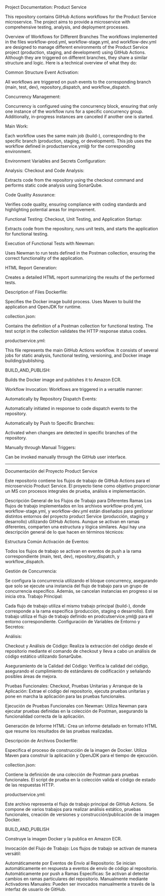 Project Documentation: Product Service

This repository contains GitHub Actions workflows for the Product Service microservice. The project aims to provide a microservice with comprehensive testing, analysis, and deployment processes.

Overview of Workflows for Different Branches
The workflows implemented in the files workflow-prod.yml, workflow-stage.yml, and workflow-dev.yml are designed to manage different environments of the Product Service project (production, staging, and development) using GitHub Actions. Although they are triggered on different branches, they share a similar structure and logic. Here is a technical overview of what they do:

Common Structure
Event Activation:

All workflows are triggered on push events to the corresponding branch (main, test, dev), repository_dispatch, and workflow_dispatch.

Concurrency Management:

Concurrency is configured using the concurrency block, ensuring that only one instance of the workflow runs for a specific concurrency group. Additionally, in-progress instances are canceled if another one is started.

Main Work:

Each workflow uses the same main job (build-), corresponding to the specific branch (production, staging, or development). This job uses the workflow defined in productservice.yml@ for the corresponding environment.

Environment Variables and Secrets Configuration:

Analysis:
Checkout and Code Analysis:

Extracts code from the repository using the checkout command and performs static code analysis using SonarQube.

Code Quality Assurance:

Verifies code quality, ensuring compliance with coding standards and highlighting potential areas for improvement.

Functional Testing:
Checkout, Unit Testing, and Application Startup:

Extracts code from the repository, runs unit tests, and starts the application for functional testing.

Execution of Functional Tests with Newman:

Uses Newman to run tests defined in the Postman collection, ensuring the correct functionality of the application.

HTML Report Generation:

Creates a detailed HTML report summarizing the results of the performed tests.

Description of Files
Dockerfile:

Specifies the Docker image build process. Uses Maven to build the application and OpenJDK for runtime.

collection.json:

Contains the definition of a Postman collection for functional testing. The test script in the collection validates the HTTP response status codes.

productservice.yml:

This file represents the main GitHub Actions workflow. It consists of several jobs for static analysis, functional testing, versioning, and Docker image building/publishing.

BUILD_AND_PUBLISH:

Builds the Docker image and publishes it to Amazon ECR.

Workflow Invocation:
Workflows are triggered in a versatile manner:

Automatically by Repository Dispatch Events:

Automatically initiated in response to code dispatch events to the repository.

Automatically by Push to Specific Branches:

Activated when changes are detected in specific branches of the repository.

Manually through Manual Triggers:

Can be invoked manually through the GitHub user interface.



------------------------------------------------------------------------------------------------------------------------------------------------------------------------------------------------------------------------------------------------------------------------------

Documentación del Proyecto Product Service

Este repositorio contiene los flujos de trabajo de GitHub Actions para el microservicio Product Service. El proyecto tiene como objetivo proporcionar un MS con procesos integrales de prueba, análisis e implementación.

Descripción General de los Flujos de Trabajo para Diferentes Ramas Los flujos de trabajo implementados en los archivos workflow-prod.yml, workflow-stage.yml, y workflow-dev.yml están diseñados para gestionar distintos entornos del proyecto product Service (producción, staging y desarrollo) utilizando GitHub Actions. Aunque se activan en ramas diferentes, comparten una estructura y lógica similares. Aquí hay una descripción general de lo que hacen en términos técnicos:

Estructura Común Activación de Eventos:

Todos los flujos de trabajo se activan en eventos de push a la rama correspondiente (main, test, dev), repository_dispatch, y workflow_dispatch.

Gestión de Concurrencia:

Se configura la concurrencia utilizando el bloque concurrency, asegurando que solo se ejecute una instancia del flujo de trabajo para un grupo de concurrencia específico. Además, se cancelan instancias en progreso si se inicia otra. Trabajo Principal:

Cada flujo de trabajo utiliza el mismo trabajo principal (build-), donde corresponde a la rama específica (producción, staging o desarrollo). Este trabajo utiliza el flujo de trabajo definido en prodcutservice.yml@ para el entorno correspondiente. Configuración de Variables de Entorno y Secretos:

Análisis:

Checkout y Análisis de Código: Realiza la extracción del código desde el repositorio mediante el comando de checkout y lleva a cabo un análisis de código estático utilizando SonarQube.

Aseguramiento de la Calidad del Código: Verifica la calidad del código, asegurando el cumplimiento de estándares de codificación y señalando posibles áreas de mejora.

Pruebas Funcionales: Checkout, Pruebas Unitarias y Arranque de la Aplicación: Extrae el código del repositorio, ejecuta pruebas unitarias y pone en marcha la aplicación para las pruebas funcionales.

Ejecución de Pruebas Funcionales con Newman: Utiliza Newman para ejecutar pruebas definidas en la colección de Postman, asegurando la funcionalidad correcta de la aplicación.

Generación de Informe HTML: Crea un informe detallado en formato HTML que resume los resultados de las pruebas realizadas.

Descripción de Archivos Dockerfile:

Especifica el proceso de construcción de la imagen de Docker. Utiliza Maven para construir la aplicación y OpenJDK para el tiempo de ejecución.

collection.json:

Contiene la definición de una colección de Postman para pruebas funcionales. El script de prueba en la colección valida el código de estado de las respuestas HTTP.

productservice.yml:

Este archivo representa el flujo de trabajo principal de GitHub Actions. Se compone de varios trabajos para realizar análisis estático, pruebas funcionales, creación de versiones y construcción/publicación de la imagen Docker.

BUILD_AND_PUBLISH

Construye la imagen Docker y la publica en Amazon ECR.

Invocación del Flujo de Trabajo: Los flujos de trabajo se activan de manera versátil:

Automáticamente por Eventos de Envío al Repositorio: Se inician automáticamente en respuesta a eventos de envío de código al repositorio. Automáticamente por push a Ramas Específicas: Se activan al detectar cambios en ramas particulares del repositorio. Manualmente mediante Activadores Manuales: Pueden ser invocados manualmente a través de la interfaz de usuario de GitHub.
